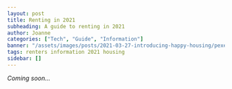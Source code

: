 ```yaml
---
layout: post
title: Renting in 2021
subheading: A guide to renting in 2021
author: Joanne
categories: ["Tech", "Guide", "Information"]
banner: "/assets/images/posts/2021-03-27-introducing-happy-housing/pexels-fauxels-3182784.jpg"
tags: renters information 2021 housing
sidebar: []
---
```


*Coming soon…*


